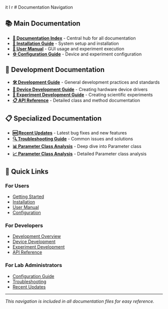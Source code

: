 it l r # Documentation Navigation

## 📚 Main Documentation

- **[📖 Documentation Index](README.md)** - Central hub for all documentation
- **[🚀 Installation Guide](INSTALLATION.md)** - System setup and installation
- **[👤 User Manual](USER_MANUAL.md)** - GUI usage and experiment execution
- **[⚙️ Configuration Guide](CONFIGURATION_FILES.md)** - Device and experiment configuration

## 🔧 Development Documentation

- **[🛠️ Development Guide](DEVELOPMENT_GUIDE.md)** - General development practices and standards
- **[🔌 Device Development Guide](DEVICE_DEVELOPMENT.md)** - Creating hardware device drivers
- **[🧪 Experiment Development Guide](EXPERIMENT_DEVELOPMENT.md)** - Creating scientific experiments
- **[📋 API Reference](API_REFERENCE.md)** - Detailed class and method documentation

## 📋 Specialized Documentation

- **[🆕 Recent Updates](RECENT_UPDATES.md)** - Latest bug fixes and new features
- **[🔍 Troubleshooting Guide](TROUBLESHOOTING.md)** - Common issues and solutions
- **[📊 Parameter Class Analysis](PARAMETER_CLASS_SUMMARY.md)** - Deep dive into Parameter class
- **[📈 Parameter Class Analysis](PARAMETER_CLASS_ANALYSIS.md)** - Detailed Parameter class analysis

## 🎯 Quick Links

### For Users
- [Getting Started](README.md#getting-started)
- [Installation](INSTALLATION.md)
- [User Manual](USER_MANUAL.md)
- [Configuration](CONFIGURATION_FILES.md)

### For Developers
- [Development Overview](README.md#development-workflow)
- [Device Development](DEVICE_DEVELOPMENT.md)
- [Experiment Development](EXPERIMENT_DEVELOPMENT.md)
- [API Reference](API_REFERENCE.md)

### For Lab Administrators
- [Configuration Guide](CONFIGURATION_FILES.md)
- [Troubleshooting](TROUBLESHOOTING.md)
- [Recent Updates](RECENT_UPDATES.md)

---

*This navigation is included in all documentation files for easy reference.*

